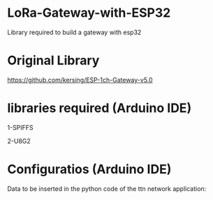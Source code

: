 # LoRa-Gateway-with-ESP32
 Library required to build a gateway with esp32
 
 
Original Library
=====================================================
https://github.com/kersing/ESP-1ch-Gateway-v5.0
 
libraries required (Arduino IDE)
=====================================================

1-SPIFFS

2-U8G2
 
Configuratios (Arduino IDE)
===================================================== 
 
 Data to be inserted in the python code of the ttn network application:
